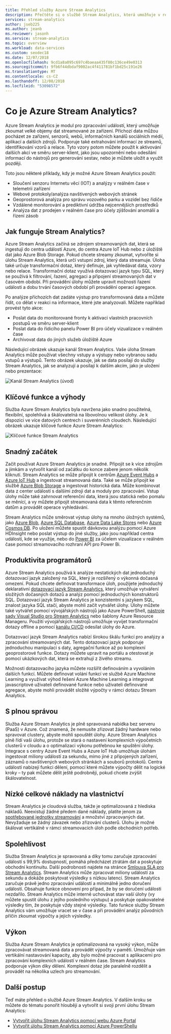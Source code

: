 ```yaml
---
title: Přehled služby Azure Stream Analytics
description: Přečtěte si o službě Stream Analytics, která umožňuje v reálném čase analyzovat data streamovaná z platformy Internet věcí (IOT).
services: stream-analytics
author: jseb225
ms.author: jeanb
ms.reviewer: jasonh
ms.service: stream-analytics
ms.topic: overview
ms.workload: data-services
ms.custom: seodec18
ms.date: 12/07/2018
ms.openlocfilehash: 9cd1a8a095c697c4baeaa435f80c136ce49e0313
ms.sourcegitcommit: 9fb6f44dbdaf9002ac4f411781bf1bd25c191e26
ms.translationtype: MT
ms.contentlocale: cs-CZ
ms.lasthandoff: 12/08/2018
ms.locfileid: "53098572"
---
```

# <a name="what-is-azure-stream-analytics"></a>Co je Azure Stream Analytics?

Azure Stream Analytics je modul pro zpracování událostí, který umožňuje zkoumat velké objemy dat streamované ze zařízení. Příchozí data můžou pocházet ze zařízení, senzorů, webů, informačních kanálů sociálních médií, aplikací a dalších zdrojů. Podporuje také extrahování informací ze streamů, identifikování vzorů a relace. Tyto vzory potom můžete použít k aktivování dalších akcí ve směru server-klient, jako jsou upozornění nebo odesílání informací do nástrojů pro generování sestav, nebo je můžete uložit a využít později.

Toto jsou některé příklady, kdy je možné Azure Stream Analytics použít: 

* Sloučení senzoru Internetu věcí (IOT) a analýzy v reálném čase v telemetrii zařízení
* Webové protokoly/analýza navštívených webových stránek
* Geoprostorová analýza pro správu vozového parku a vozidel bez řidiče
* Vzdálené monitorování a prediktivní údržba nejcennějších prostředků
* Analýza dat z prodejen v reálném čase pro účely zjišťování anomálií a řízení zásob

## <a name="how-does-stream-analytics-work"></a>Jak funguje Stream Analytics?

Azure Stream Analytics začíná se zdrojem streamovaných dat, která se ingestují do centra událostí Azure, do centra Azure IoT Hub nebo z úložiště dat jako Azure Blob Storage. Pokud chcete streamy zkoumat, vytvoříte si úlohu Stream Analytics, která určí vstupní zdroj, který data streamuje. Úloha také určuje transformační dotaz, který definuje, jak vyhledávat data, vzory nebo relace. Transformační dotaz využívá dotazovací jazyk typu SQL, který se používá k filtrování, řazení, agregaci a připojení streamovaných dat v časovém období. Při provádění úlohy můžete upravit možnosti řazení události a dobu trvání časových období při provádění operací agregace.

Po analýze příchozích dat zadáte výstup pro transformovaná data a můžete řídit, co dělat v reakci na informace, které jste analyzovali. Můžete například provést tyto akce:

* Poslat data do monitorované fronty k aktivaci vlastních pracovních postupů ve směru server-klient
* Poslat data do řídicího panelu Power BI pro účely vizualizace v reálném čase
* Archivovat data do jiných služeb úložiště Azure

Následující obrázek ukazuje kanál Stream Analytics. Vaše úloha Stream Analytics může používat všechny vstupy a výstupy nebo vybranou sadu vstupů a výstupů. Tento obrázek ukazuje, jak se data posílají do služby Stream Analytics, jak se analyzují a posílají k dalším akcím, jako je uložení nebo prezentace:

![Kanál Stream Analytics (úvod)](./media/stream-analytics-introduction/stream-analytics-intro-pipeline.png)

## <a name="key-capabilities-and-benefits"></a>Klíčové funkce a výhody

Služba Azure Stream Analytics byla navržena jako snadno použitelná, flexibilní, spolehlivá a škálovatelná na libovolnou velikost úlohy. Je k dispozici ve více datových centrech i suverénních cloudech. Následující obrázek ukazuje klíčové funkce Azure Stream Analytics:

![Klíčové funkce Stream Analytics](./media/stream-analytics-introduction/stream-analytics-key-capabilities.png)

## <a name="ease-of-getting-started"></a>Snadný začátek

Začít používat Azure Stream Analytics je snadné. Připojit se k více zdrojům a jímkám a vytvořit kanál od začátku do konce zabere jenom několik kliknutí. Stream Analytics se může připojit k centrům [Azure Event Hubs](https://docs.microsoft.com/azure/event-hubs/) a [Azure IoT Hub](https://docs.microsoft.com/azure/iot-hub/) a ingestovat streamovaná data. Také se může připojit ke službě [Azure Blob Storage](https://docs.microsoft.com/azure/storage/storage-introduction) a ingestovat historická data. Může kombinovat data z center událostí s dalšími zdroji dat a moduly pro zpracování. Vstup úlohy může také zahrnovat referenční data, která jsou statická nebo pomalu se měnící, a vy můžete připojit streamovaná data k těmto referenčním datům a provádět operace vyhledávání.

Stream Analytics může směrovat výstup úlohy na mnoho úložných systémů, jako [Azure Blob](https://docs.microsoft.com/azure/storage/storage-introduction), [Azure SQL Database](https://docs.microsoft.com/azure/sql-database/), [Azure Data Lake Stores](https://docs.microsoft.com/azure/data-lake-store/) nebo [Azure Cosmos DB](https://docs.microsoft.com/azure/cosmos-db/introduction). Po uložení můžete spustit dávkovou analýzu pomocí Azure HDInsight nebo poslat výstup do jiné služby, jako jsou například centra událostí, kde se využije, nebo do [Power BI](https://docs.microsoft.com/power-bi/) za účelem vizualizace v reálném čase pomocí streamovacího rozhraní API pro Power Bi.

## <a name="programmer-productivity"></a>Produktivita programátorů

Azure Stream Analytics používá k analýze nestatických dat jednoduchý dotazovací jazyk založený na SQL, který je rozšířený o výkonná dočasná omezení. Pokud chcete definovat transformace úloh, použijete jednoduchý deklarativní [dotazovací jazyk Stream Analytics](https://msdn.microsoft.com/library/azure/dn834998.aspx), který umožňuje vytváření složitých dočasných dotazů a analýz pomocí jednoduchých konstruktorů SQL. Dotazovací jazyk Stream Analytics je konzistentní s jazykem SQL, znalost jazyka SQL stačí, abyste mohli začít vytvářet úlohy. Úlohy můžete také vytvářet pomocí vývojářských nástrojů jako Azure PowerShell, [nástroje sady Visual Studio pro Stream Analytics](stream-analytics-tools-for-visual-studio-install.md) nebo šablony Azure Resource Manageru. Použití vývojářských nástrojů umožňuje vyvíjet transformační dotazy offline a pomocí [kanálu CI/CD](stream-analytics-tools-for-visual-studio-cicd.md) odesílat úlohy do Azure. 

Dotazovací jazyk Stream Analytics nabízí širokou škálu funkcí pro analýzy a zpracování streamovaných dat. Tento dotazovací jazyk podporuje jednoduchou manipulaci s daty, agregační funkce až po komplexní geoprostorové funkce. Dotazy můžete upravit na portálu a otestovat je pomocí ukázkových dat, která se extrahují z živého streamu.

Možnosti dotazovacího jazyka můžete rozšířit definováním a vyvoláním dalších funkcí. Můžete definovat volání funkcí ve službě Azure Machine Learning a využívat výhod řešení Azure Machine Learning a integrovat javascriptové uživateli definované funkce nebo uživateli definované agregace, abyste mohli provádět složité výpočty v rámci dotazu Stream Analytics.

## <a name="fully-managed"></a>S plnou správou 

Služba Azure Stream Analytics je plně spravovaná nabídka bez serveru (PaaS) v Azure. Což znamená, že nemusíte zřizovat žádný hardware nebo spravovat clustery, abyste mohli spouštět úlohy. Azure Stream Analytics plně řídí vaši úlohu, protože se stará o nastavení komplexních výpočetních clusterů v cloudu a o optimalizaci výkonu potřebnou ke spuštění úlohy. Integrace s centry Azure Event Hubs a Azure IoT Hub umožňuje úlohám ingestovat miliony událostí za sekundu, mimo jiné z připojených zařízení, záznamů o navštívených webových stránkách a souborů protokolů. Centra událostí nabízejí funkci dělení, pomocí které můžete výpočty dělit na logické kroky – ty pak můžete dělit ještě podrobněji, pokud chcete zvýšit škálovatelnost.

## <a name="low-total-cost-of-ownership"></a>Nízké celkové náklady na vlastnictví

Stream Analytics je cloudová služba, takže je optimalizovaná z hlediska nákladů. Neexistují žádné předem dané náklady, platíte jenom za [spotřebované jednotky streamování](stream-analytics-streaming-unit-consumption.md) a množství zpracovaných dat. Nevyžaduje se žádný závazek nebo zřizování clusterů. Úlohu je možné škálovat vertikálně v rámci streamovacích úloh podle obchodních potřeb. 

## <a name="reliability"></a>Spolehlivost 

Služba Stream Analytics je spravovaná a díky tomu zaručuje zpracování událostí s 99,9% dostupností, pomáhá předcházet ztrátám dat a poskytuje obchodní kontinuitu. Další podrobnosti najdete na stránce [Smlouva SLA pro Stream Analytics](https://azure.microsoft.com/support/legal/sla/stream-analytics/v1_0/). Stream Analytics může zpracovat miliony událostí za sekundu a dokáže poskytovat výsledky s nízkou latencí.
Stream Analytics zaručuje právě jedno zpracování událostí a minimálně jedno doručení událostí. Obsahuje funkce obnovení pro případ, že by se doručení události nezdařilo. Stream Analytics může interně uchovávat stav vaší úlohy (vy můžete spustit úlohu z jejího posledního výstupu) a poskytuje opakovatelné výsledky tím, že poskytuje vždy stejné výsledky. Tato funkce služby Stream Analytics vám umožňuje vracet se v čase a při provádění analýz původních příčin zkoumat výpočty a jejich výsledky. 

## <a name="performance"></a>Výkon

Služba Azure Stream Analytics je optimalizovaná na vysoký výkon, může zpracovávat streamovaná data a provádět výpočty v paměti. Umožňuje vám vertikální nastavování kapacity, aby bylo možné pracovat s aplikacemi pro zpracování komplexních událostí v reálném čase. Stream Analytics podporuje výkon díky dělení. Komplexní dotaz jde paralelně rozdělit a provádět na několika uzlech pro streamování. 

## <a name="next-steps"></a>Další postup

Teď máte přehled o službě Azure Stream Analytics. V dalším kroku se můžete do tématu ponořit hlouběji a vytvořit si svoji první úlohu Stream Analytics:

* [Vytvořit úlohu Stream Analytics pomocí webu Azure Portal](stream-analytics-quick-create-portal.md)
* [Vytvořit úlohu Stream Analytics pomocí Azure PowerShellu](stream-analytics-quick-create-powershell.md)
